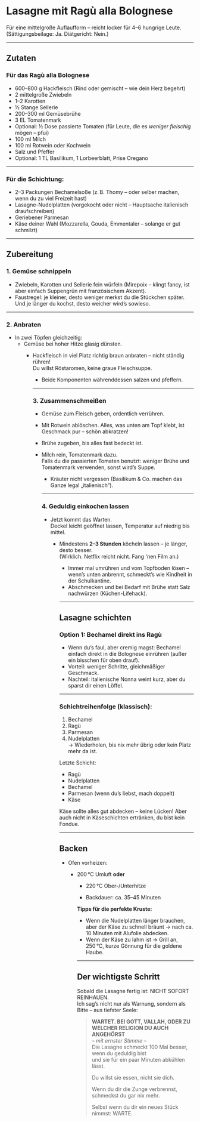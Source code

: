 # Lasagne mit Ragù alla Bolognese

Für eine mittelgroße Auflaufform – reicht locker für 4–6 hungrige Leute.  
(Sättigungsbeilage: Ja. Diätgericht: Nein.)

---

## Zutaten

### Für das Ragù alla Bolognese

- 600–800 g Hackfleisch (Rind oder gemischt – wie dein Herz begehrt)
- 2 mittelgroße Zwiebeln
- 1–2 Karotten
- ½ Stange Sellerie
- 200–300 ml Gemüsebrühe
- 3 EL Tomatenmark
- Optional: ½ Dose passierte Tomaten (für Leute, die es *weniger fleischig* mögen – pfui)
- 100 ml Milch
- 100 ml Rotwein oder Kochwein
- Salz und Pfeffer
- Optional: 1 TL Basilikum, 1 Lorbeerblatt, Prise Oregano

---

### Für die Schichtung:

- 2–3 Packungen Bechamelsoße (z. B. Thomy – oder selber machen, wenn du zu viel Freizeit hast)
- Lasagne-Nudelplatten (vorgekocht oder nicht – Hauptsache italienisch draufschreiben)
- Geriebener Parmesan
- Käse deiner Wahl (Mozzarella, Gouda, Emmentaler – solange er gut schmilzt)

---

## Zubereitung

### 1. Gemüse schnippeln

- Zwiebeln, Karotten und Sellerie fein würfeln (Mirepoix – klingt fancy, ist aber einfach Suppengrün mit französischem Akzent).
- Faustregel: je kleiner, desto weniger merkst du die Stückchen später. Und je länger du kochst, desto weicher wird’s sowieso.

---

### 2. Anbraten

- In zwei Töpfen gleichzeitig:  
  - Gemüse bei hoher Hitze glasig dünsten.  
    - Hackfleisch in viel Platz richtig braun anbraten – nicht ständig rühren!  
        Du willst Röstaromen, keine graue Fleischsuppe.
        - Beide Komponenten währenddessen salzen und pfeffern.

        ---

        ### 3. Zusammenschmeißen

        - Gemüse zum Fleisch geben, ordentlich verrühren.
        - Mit Rotwein ablöschen. Alles, was unten am Topf klebt, ist Geschmack pur – schön abkratzen!
        - Brühe zugeben, bis alles fast bedeckt ist.
        - Milch rein, Tomatenmark dazu.  
          Falls du die passierten Tomaten benutzt: weniger Brühe und Tomatenmark verwenden, sonst wird’s Suppe.
          - Kräuter nicht vergessen (Basilikum & Co. machen das Ganze legal „italienisch“).

          ---

          ### 4. Geduldig einkochen lassen

          - Jetzt kommt das Warten.  
            Deckel leicht geöffnet lassen, Temperatur auf niedrig bis mittel.
            - Mindestens **2–3 Stunden** köcheln lassen – je länger, desto besser.  
              (Wirklich. Netflix reicht nicht. Fang 'nen Film an.)
              - Immer mal umrühren und vom Topfboden lösen – wenn’s unten anbrennt, schmeckt’s wie Kindheit in der Schulkantine.
              - Abschmecken und bei Bedarf mit Brühe statt Salz nachwürzen (Küchen-Lifehack).

              ---

              ## Lasagne schichten

              ### Option 1: Bechamel direkt ins Ragù

              - Wenn du’s faul, aber cremig magst: Bechamel einfach direkt in die Bolognese einrühren (außer ein bisschen für oben drauf).
              - Vorteil: weniger Schritte, gleichmäßiger Geschmack.  
              - Nachteil: italienische Nonna weint kurz, aber du sparst dir einen Löffel.

              ---

              ### Schichtreihenfolge (klassisch):

              1. Bechamel
              2. Ragù
              3. Parmesan
              4. Nudelplatten  
              → Wiederholen, bis nix mehr übrig oder kein Platz mehr da ist.

              Letzte Schicht:

              - Ragù
              - Nudelplatten
              - Bechamel
              - Parmesan (wenn du’s liebst, mach doppelt)
              - Käse

              Käse sollte alles gut abdecken – keine Lücken! Aber auch nicht in Käseschichten ertränken, du bist kein Fondue.

              ---

              ## Backen

              - Ofen vorheizen:  
                - 200 °C Umluft **oder**  
                  - 220 °C Ober-/Unterhitze

                  - Backdauer: ca. 35–45 Minuten

                  **Tipps für die perfekte Kruste:**

                  - Wenn die Nudelplatten länger brauchen, aber der Käse zu schnell bräunt → nach ca. 10 Minuten mit Alufolie abdecken.
                  - Wenn der Käse zu lahm ist → Grill an, 250 °C, kurze Gönnung für die goldene Haube.

                  ---

                  ## Der wichtigste Schritt

                  Sobald die Lasagne fertig ist: NICHT SOFORT REINHAUEN.  
                  Ich sag’s nicht nur als Warnung, sondern als Bitte – aus tiefster Seele:

                  > **WARTET. BEI GOTT, VALLAH, ODER ZU WELCHER RELIGION DU AUCH ANGEHÖRST**  
                  > *– mit ernster Stimme –*  
                  > Die Lasagne schmeckt 100 Mal besser, wenn du geduldig bist  
                  > und sie für ein paar Minuten abkühlen lässt.  
                  >  
                  > Du willst sie essen, nicht sie dich.  
                  >  
                  > Wenn du dir die Zunge verbrennst, schmeckst du gar nix mehr.  
                  >  
                  > Selbst wenn du dir ein neues Stück nimmst: WARTE.